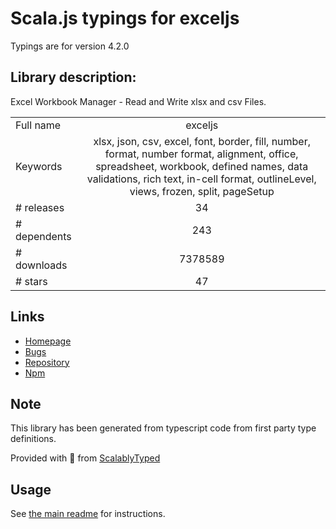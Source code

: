 
# Scala.js typings for exceljs

Typings are for version 4.2.0

## Library description:
Excel Workbook Manager - Read and Write xlsx and csv Files.

|                    |                 |
| ------------------ | :-------------: |
| Full name          | exceljs |
| Keywords           | xlsx, json, csv, excel, font, border, fill, number, format, number format, alignment, office, spreadsheet, workbook, defined names, data validations, rich text, in-cell format, outlineLevel, views, frozen, split, pageSetup |
| # releases         | 34 |
| # dependents       | 243 |
| # downloads        | 7378589 |
| # stars            | 47 |

## Links
- [Homepage](https://github.com/exceljs/exceljs#readme)
- [Bugs](https://github.com/exceljs/exceljs/issues)
- [Repository](https://github.com/exceljs/exceljs)
- [Npm](https://www.npmjs.com/package/exceljs)
    


## Note
This library has been generated from typescript code from first party type definitions.

Provided with :purple_heart: from [ScalablyTyped](https://github.com/oyvindberg/ScalablyTyped)

## Usage
See [the main readme](../../readme.md) for instructions.


